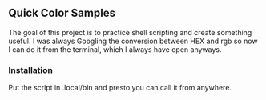 ## Quick Color Samples

The goal of this project is to practice shell scripting and create something useful.
I was always Googling the conversion between HEX and rgb so now I can do it from the terminal, which I always have open anyways.

### Installation

Put the script in .local/bin and presto you can call it from anywhere.
